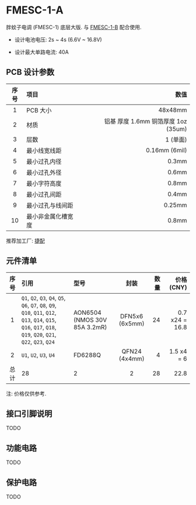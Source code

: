 # FMESC-1-A

胖蚊子电调 (FMESC-1) 底层大版.  与 [FMESC-1-B](../fmesc-1-b/) 配合使用.

+ 设计电池电压: 2s ~ 4s  (6.6V ~ 16.8V)

+ 设计最大单路电流: 40A


## PCB 设计参数

| 序号 | 项目 | 数值 |
| :--: | :-- | ---: |
| 1 | PCB 大小 | 48x48mm |
| 2 | 材质 | 铝基 厚度 1.6mm 铜箔厚度 1oz (35um) |
| 3 | 层数 | 1 (单面) |
| 4 | 最小线宽线距 | 0.16mm (6mil) |
| 5 | 最小过孔内径 | 0.3mm |
| 6 | 最小过孔外径 | 0.6mm |
| 7 | 最小字符高度 | 0.8mm |
| 8 | 最小过孔间距 | 0.4mm |
| 9 | 最小过孔与线间距 | 0.25mm |
| 10 | 最小非金属化槽宽度 | 0.8mm |

推荐加工厂: [捷配](https://www.jiepei.com/)


## 元件清单

| 序号 | 引用 | 型号 | 封装 | 数量 | 价格 (CNY) |
| :--: | :-- | :--- | :--: | --: | ---------: |
| 1 | `Q1`, `Q2`, `Q3`, `Q4`, `Q5`, `Q6`, `Q7`, `Q8`, `Q9`, `Q10`, `Q11`, `Q12`, `Q13`, `Q14`, `Q15`, `Q16`, `Q17`, `Q18`, `Q19`, `Q20`, `Q21`, `Q22`, `Q23`, `Q24` | AON6504 (NMOS 30V 85A 3.2mR) | DFN5x6 (6x5mm) | 24 | 0.7 x24 = 16.8 |
| 2 | `U1`, `U2`, `U3`, `U4` | FD6288Q | QFN24 (4x4mm) | 4 | 1.5 x4 = 6 |
| 总计 | 28 | 2 | 2 | 28 | 22.8 |

注: 价格仅供参考.


## 接口引脚说明

TODO


## 功能电路

TODO


## 保护电路

TODO
